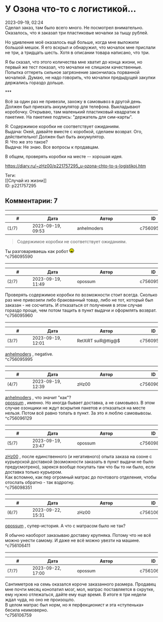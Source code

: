 У Озона что-то с логистикой...
==============================

  
2023-09-19, 02:24  
 Сделал заказ, там было всего много. Не посмотрел внимательно. Оказалось, что я заказал три пластиковые мочалки за тыщу рублей.   
   
 Но удивление моё оказалось ещё больше, когда мне выложили большой мешок. Я его вскрыл и обнаружил, что мочалок мне прислали не три, а тридцать шесть. Хотя в описании товара написано, что три.   
   
 Я бы сказал, что этого количества мне хватит до конца жизни, но первый же тест показал, что мочалки не слишком качественные. Попытка оттереть сильное загрязнение закончилась порванной мочалкой. Думаю, не надо говорить, что мочалки предыдущей закупки держались гораздо дольше.   
   
 \*\*\*   
   
 Всё за один раз не привезли, захожу в самовывоз в другой день. Должен был приехать аккумулятор для телефона. Выкладывают коробочку. Открываю, там маленький пластиковый квадратик в пакетике. На пакетике подпись: "держатель для сим-карты".   
   
 Я: Содержимое коробки не соответствует ожиданиям.   
 Выдача: Окей, давайте вместе с коробкой, сделаем возврат. Ого, действительно! Должен был быть аккумулятор.   
 Я: Что же это такое?   
 Выдача: Не знаю. Все вопросы к продавцам.   
   
 В общем, проверять коробки на месте -- хорошая идея.   
  
<https://diary.ru/~zHz00/p221757295_u-ozona-chto-to-s-logistikoj.htm>  
  
Теги:  
[[Случай из жизни]]  
ID: p221757295  


Комментарии: 7
--------------

  


---



|         #         |              Дата              |                     Автор                     |           ID           |
| --- | --- | --- | --- |
| (1/7) | 2023-09-19, 09:53 | anhelmoders | c756095590 |

  
 >Содержимое коробки не соответствует ожиданиям.   
   
 Ты разговариваешь как робот ![:laugh:](pics/1126.gif)   
 ^c756095590

---



|         #         |              Дата              |                     Автор                     |           ID           |
| --- | --- | --- | --- |
| (2/7) | 2023-09-19, 11:49 | opossum | c756095960 |

  
 Проверять содержимое коробки по возможности стоит всегда. Сколько раз мне привозили либо бракованный товар, либо не тот, который был заказан - не сосчитать. И отказаться от получения в этом случае гораздо проще, чем потом тащить в пункт выдачи и оформлять возврат.   
 ^c756095960

---



|         #         |              Дата              |                     Автор                     |           ID           |
| --- | --- | --- | --- |
| (3/7) | 2023-09-19, 12:01 | RetXiRT suiR@ttig@$ | c756095995 |

  
  [anhelmoders](https://anhelmoders.diary.ru "No plans. Only wonders.")  , negative.   
 ^c756095995

---



|         #         |              Дата              |                     Автор                     |           ID           |
| --- | --- | --- | --- |
| (4/7) | 2023-09-19, 12:39 | zHz00 | c756096129 |

  
  [anhelmoders](https://anhelmoders.diary.ru "No plans. Only wonders.")  , что значит "как"?   
  [opossum](https://pssm.diary.ru "змей о двух головах")  , именно. Но иногда бывает доставка, а не самовывоз. В этом случае озонщики не ждут вскрытия пакетов и отказаться на месте нельзя. Потом всё равно топать в пункт. За это я люблю самовывозы.   
 ^c756096129

---



|         #         |              Дата              |                     Автор                     |           ID           |
| --- | --- | --- | --- |
| (5/7) | 2023-09-19, 23:47 | opossum | c756098351 |

  
  [zHz00](https://zHz00.diary.ru "Untitled")  , после единственного (и негативного) опыта заказа на озоне с курьерской доставкой (возможности заказать в пункт выдачи не было предусмотрено), зарекся вообще покупать там что бы то ни было, если доставка только курьером.   
 Как вспомню, как пер огромный матрас до почтового отделения, чтобы отослать обратно - так вздрогну.   
 ^c756098351

---



|         #         |              Дата              |                     Автор                     |           ID           |
| --- | --- | --- | --- |
| (6/7) | 2023-09-22, 15:31 | zHz00 | c756106411 |

  
  [opossum](https://pssm.diary.ru "змей о двух головах")  , супер-история. А что с матрасом было не так?   
   
 Я обычно наоборот заказываю доставку крупняка. Потому что не всё можно унести самому. И даже не всё можно увезти на машине.   
 ^c756106411

---



|         #         |              Дата              |                     Автор                     |           ID           |
| --- | --- | --- | --- |
| (7/7) | 2023-09-22, 17:00 | opossum | c756106759 |

  
 Сантиметров на семь оказался короче заказанного размера. Продавец мне почти месяц конопатил мозг, мол, матрас поставляется в скрутке, ему нужно отлежаться, дайте ему еще время. В итоге я три недели ждал чуда, но оно не произошло.   
 В целом матрас был норм, но я перфекционист и эта «ступенька» бесила неимоверно.   
 ^c756106759